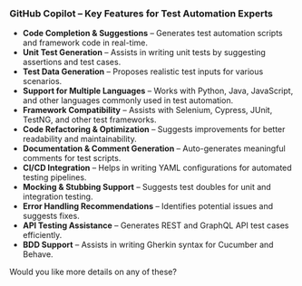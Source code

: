 ### GitHub Copilot – Key Features for Test Automation Experts  

- **Code Completion & Suggestions** – Generates test automation scripts and framework code in real-time.  
- **Unit Test Generation** – Assists in writing unit tests by suggesting assertions and test cases.  
- **Test Data Generation** – Proposes realistic test inputs for various scenarios.  
- **Support for Multiple Languages** – Works with Python, Java, JavaScript, and other languages commonly used in test automation.  
- **Framework Compatibility** – Assists with Selenium, Cypress, JUnit, TestNG, and other test frameworks.  
- **Code Refactoring & Optimization** – Suggests improvements for better readability and maintainability.  
- **Documentation & Comment Generation** – Auto-generates meaningful comments for test scripts.  
- **CI/CD Integration** – Helps in writing YAML configurations for automated testing pipelines.  
- **Mocking & Stubbing Support** – Suggests test doubles for unit and integration testing.  
- **Error Handling Recommendations** – Identifies potential issues and suggests fixes.  
- **API Testing Assistance** – Generates REST and GraphQL API test cases efficiently.  
- **BDD Support** – Assists in writing Gherkin syntax for Cucumber and Behave.  

Would you like more details on any of these?

